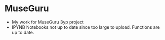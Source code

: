 # MuseGuru
- My work for MuseGuru 3yp project
- IPYNB Notebooks not up to date since too large to upload. Functions are up to date.
